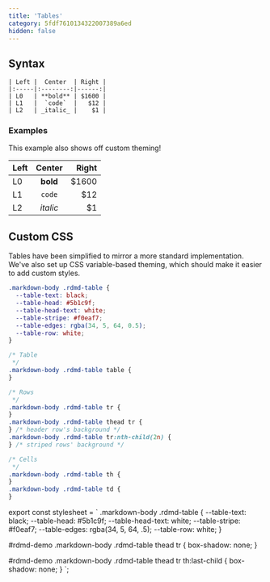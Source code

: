 ```yaml
---
title: 'Tables'
category: 5fdf7610134322007389a6ed
hidden: false
---
```


## Syntax

    | Left |  Center  | Right |
    |:-----|:--------:|------:|
    | L0   | **bold** | $1600 |
    | L1   |  `code`  |   $12 |
    | L2   | _italic_ |    $1 |

### Examples

This example also shows off custom theming!

| Left |  Center  | Right |
| :--- | :------: | ----: |
| L0   | **bold** | $1600 |
| L1   |  `code`  |   $12 |
| L2   | _italic_ |    $1 |

## Custom CSS

Tables have been simplified to mirror a more standard implementation. We've also set up CSS variable-based theming, which should make it easier to add custom styles.

```scss CSS Variables
.markdown-body .rdmd-table {
  --table-text: black;
  --table-head: #5b1c9f;
  --table-head-text: white;
  --table-stripe: #f0eaf7;
  --table-edges: rgba(34, 5, 64, 0.5);
  --table-row: white;
}
```

```scss CSS Selectors
/* Table
 */
.markdown-body .rdmd-table table {
}

/* Rows
 */
.markdown-body .rdmd-table tr {
}
.markdown-body .rdmd-table thead tr {
} /* header row's background */
.markdown-body .rdmd-table tr:nth-child(2n) {
} /* striped rows' background */

/* Cells
 */
.markdown-body .rdmd-table th {
}
.markdown-body .rdmd-table td {
}
```

export const stylesheet = `
.markdown-body .rdmd-table {
--table-text: black;
--table-head: #5b1c9f;
--table-head-text: white;
--table-stripe: #f0eaf7;
--table-edges: rgba(34, 5, 64, .5);
--table-row: white;
}

#rdmd-demo .markdown-body .rdmd-table thead tr {
box-shadow: none;
}

#rdmd-demo .markdown-body .rdmd-table thead tr th:last-child {
box-shadow: none;
}
`;

<style>
  {stylesheet}
</style>
